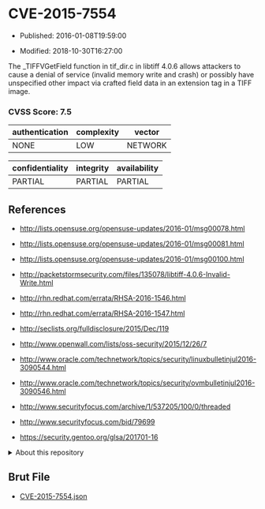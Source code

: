 # CVE-2015-7554

- Published: 2016-01-08T19:59:00

- Modified: 2018-10-30T16:27:00

The _TIFFVGetField function in tif_dir.c in libtiff 4.0.6 allows attackers to cause a denial of service (invalid memory write and crash) or possibly have unspecified other impact via crafted field data in an extension tag in a TIFF image.

### CVSS Score: **7.5**

| authentication | complexity | vector |
| --- | --- | --- |
| NONE | LOW | NETWORK |

| confidentiality | integrity | availability |
| --- | --- | --- |
| PARTIAL | PARTIAL | PARTIAL |

## References

* http://lists.opensuse.org/opensuse-updates/2016-01/msg00078.html

* http://lists.opensuse.org/opensuse-updates/2016-01/msg00081.html

* http://lists.opensuse.org/opensuse-updates/2016-01/msg00100.html

* http://packetstormsecurity.com/files/135078/libtiff-4.0.6-Invalid-Write.html

* http://rhn.redhat.com/errata/RHSA-2016-1546.html

* http://rhn.redhat.com/errata/RHSA-2016-1547.html

* http://seclists.org/fulldisclosure/2015/Dec/119

* http://www.openwall.com/lists/oss-security/2015/12/26/7

* http://www.oracle.com/technetwork/topics/security/linuxbulletinjul2016-3090544.html

* http://www.oracle.com/technetwork/topics/security/ovmbulletinjul2016-3090546.html

* http://www.securityfocus.com/archive/1/537205/100/0/threaded

* http://www.securityfocus.com/bid/79699

* https://security.gentoo.org/glsa/201701-16

<details>
<summary>About this repository</summary> 

  This repository is part of the project [Live Hack CVE](https://github.com/Live-Hack-CVE). Main website can be found [www.live-hack.org](https://www.live-hack.org) 
  
  Made by [Sn0wAlice](https://github.com/Sn0wAlice) for the people that care about security and need to have a feed of the latest CVEs. Hope you enjoy it, don't forget to star the repo and follow me on [Twitter](https://twitter.com/Sn0wAlice) and [Github](https://github.com/Sn0wAlice). And that is my [personnal website](https://www.alice-snow.me/)

  - [Home Page](https://github.com/Live-Hack-CVE)
  - [Framework](https://github.com/Live-Hack-CVE/cve-framework)
  - [CVE database](https://github.com/Live-Hack-CVE/full_database)
  - [Changelog](https://github.com/Live-Hack-CVE/Changelog)
</details>

## Brut File

* [CVE-2015-7554.json](https://raw.githubusercontent.com/Live-Hack-CVE/full_database/main/cves/2015/CVE-2015-7554.json)


